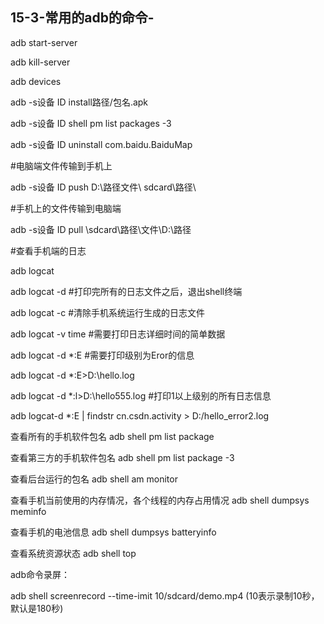 ## 15-3-常用的adb的命令-

adb start-server

adb kill-server

adb devices

adb -s设备 ID install路径/包名.apk

adb -s设备 ID shell pm list packages -3

adb -s设备 ID uninstall com.baidu.BaiduMap

\#电脑端文件传输到手机上

adb -s设备 ID push D:\路径文件\ sdcard\路径\

\#手机上的文件传输到电脑端

adb -s设备 ID pull \sdcard\路径\文件\D:\路径

\#查看手机端的日志

adb logcat

adb logcat -d   #打印完所有的日志文件之后，退出shell终端

adb logcat -c   #清除手机系统运行生成的日志文件

adb logcat -v time  #需要打印日志详细时间的简单数据

adb logcat -d *:E  #需要打印级别为Eror的信息

adb logcat -d *:E>D:\hello.log

adb logcat -d *:l>D:\hello555.log #打印1以上级别的所有日志信息

adb logcat-d *:E | findstr cn.csdn.activity > D:/hello_error2.log

查看所有的手机软件包名 adb shell pm list package

查看第三方的手机软件包名 adb shell pm list package -3

查看后台运行的包名 adb shell am monitor

查看手机当前使用的内存情况，各个线程的内存占用情况 adb shell dumpsys meminfo

查看手机的电池信息 adb shell dumpsys batteryinfo

查看系统资源状态 adb shell top

adb命令录屏：

adb shell screenrecord --time-imit 10/sdcard/demo.mp4 (10表示录制10秒，默认是180秒)
